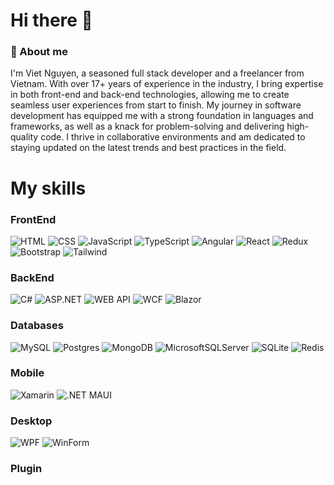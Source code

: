 <h1> Hi there 👋</h1>

### :rocket: About me
I'm Viet Nguyen, a seasoned full stack developer and a freelancer from Vietnam. With over 17+ years of experience in the industry, I bring expertise in both front-end and back-end technologies, allowing me to create seamless user experiences from start to finish. My journey in software development has equipped me with a strong foundation in languages and frameworks, as well as a knack for problem-solving and delivering high-quality code. I thrive in collaborative environments and am dedicated to staying updated on the latest trends and best practices in the field.

<h1>My skills</h1>

### FrontEnd
![HTML](https://img.shields.io/badge/HTML5-E34F26?style=for-the-badge&logo=html5&logoColor=white)
![CSS](https://img.shields.io/badge/CSS3-1572B6?style=for-the-badge&logo=css3&logoColor=white)
![JavaScript](https://img.shields.io/badge/JavaScript-F7DF1E?style=for-the-badge&logo=javascript&logoColor=black)
![TypeScript](https://img.shields.io/badge/TypeScript-007ACC?style=for-the-badge&logo=typescript&logoColor=white)
![Angular](https://img.shields.io/badge/Angular-DD0031?style=for-the-badge&logo=angular&logoColor=white)
![React](https://img.shields.io/badge/React-20232A?style=for-the-badge&logo=react&logoColor=61DAFB)
![Redux](https://img.shields.io/badge/Redux-593D88?style=for-the-badge&logo=redux&logoColor=white)
![Bootstrap](https://img.shields.io/badge/Bootstrap-563D7C?style=for-the-badge&logo=bootstrap&logoColor=white)
![Tailwind](https://img.shields.io/badge/Tailwind_CSS-38B2AC?style=for-the-badge&logo=tailwind-css&logoColor=white)

### BackEnd
![C#](https://img.shields.io/badge/C%23-239120?style=for-the-badge&logo=c-sharp&logoColor=white)
![ASP.NET](https://img.shields.io/badge/ASP.NET%20MVC-F7DF1E?style=for-the-badge)
![WEB API](https://img.shields.io/badge/WEB%20API-3498DB?style=for-the-badge)
![WCF](https://img.shields.io/badge/WCF-8A2BE2?style=for-the-badge)
![Blazor](https://img.shields.io/badge/ASP.NET%20Core%20Blazor-9160C9?style=for-the-badge)

### Databases
![MySQL](https://img.shields.io/badge/MySQL-00000F?style=for-the-badge&logo=mysql&logoColor=white)
![Postgres](https://img.shields.io/badge/PostgreSQL-316192?style=for-the-badge&logo=postgresql&logoColor=white)
![MongoDB](https://img.shields.io/badge/MongoDB-4EA94B?style=for-the-badge&logo=mongodb&logoColor=white)
![MicrosoftSQLServer](https://img.shields.io/badge/Microsoft%20SQL%20Server-CC2927?style=for-the-badge&logo=microsoft%20sql%20server&logoColor=white)
![SQLite](https://img.shields.io/badge/Sqlite-003B57?style=for-the-badge&logo=sqlite&logoColor=white)
![Redis](https://img.shields.io/badge/redis-%23DD0031.svg?&style=for-the-badge&logo=redis&logoColor=white)

### Mobile
![Xamarin](https://img.shields.io/badge/Xamarin-3498DB?style=for-the-badge&logo=xamarin&logoColor=white)
![.NET MAUI](https://img.shields.io/badge/.NET%20MAUI-blue?style=for-the-badge)

### Desktop
![WPF](https://img.shields.io/badge/WPF-2F84B8?style=for-the-badge)
![WinForm](https://img.shields.io/badge/WinForm-959C45?style=for-the-badge)

### Plugin

